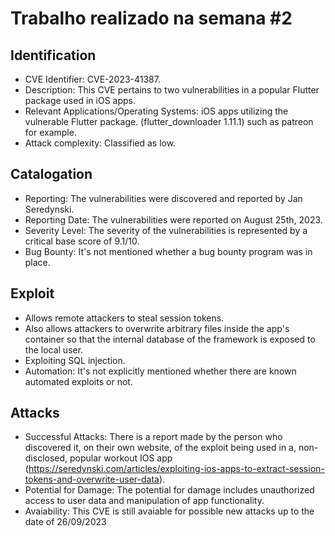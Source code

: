 # Trabalho realizado na semana #2

## Identification

- CVE Identifier: CVE-2023-41387.
- Description: This CVE pertains to two vulnerabilities in a popular Flutter package used in iOS apps.
- Relevant Applications/Operating Systems: iOS apps utilizing the vulnerable Flutter package. (flutter_downloader 1.11.1) such as patreon for example.
- Attack complexity: Classified as low.

## Catalogation

- Reporting: The vulnerabilities were discovered and reported by Jan Seredynski.
- Reporting Date: The vulnerabilities were reported on August 25th, 2023.
- Severity Level: The severity of the vulnerabilities is represented by a critical base score of 9.1/10. 
- Bug Bounty: It's not mentioned whether a bug bounty program was in place.

## Exploit

- Allows remote attackers to steal session tokens.
- Also allows attackers to overwrite arbitrary files inside the app's container so that the internal database of the framework is exposed to the local user.
- Exploiting SQL injection.
- Automation: It's not explicitly mentioned whether there are known automated exploits or not.

## Attacks

- Successful Attacks: There is a report made by the person who discovered it, on their own website, of the exploit being used in a, non-disclosed, popular workout IOS app (https://seredynski.com/articles/exploiting-ios-apps-to-extract-session-tokens-and-overwrite-user-data).
- Potential for Damage: The potential for damage includes unauthorized access to user data and manipulation of app functionality.
- Avaiability: This CVE is still avaiable for possible new attacks up to the date of 26/09/2023
